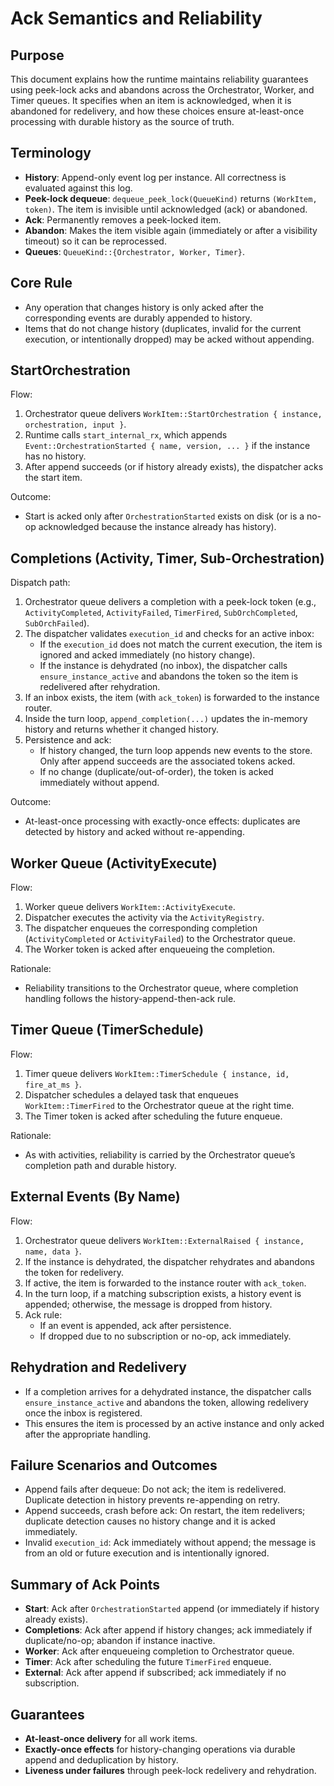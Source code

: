 # Ack Semantics and Reliability

## Purpose
This document explains how the runtime maintains reliability guarantees using peek-lock acks and abandons across the Orchestrator, Worker, and Timer queues. It specifies when an item is acknowledged, when it is abandoned for redelivery, and how these choices ensure at-least-once processing with durable history as the source of truth.

## Terminology
- **History**: Append-only event log per instance. All correctness is evaluated against this log.
- **Peek-lock dequeue**: `dequeue_peek_lock(QueueKind)` returns `(WorkItem, token)`. The item is invisible until acknowledged (ack) or abandoned.
- **Ack**: Permanently removes a peek-locked item.
- **Abandon**: Makes the item visible again (immediately or after a visibility timeout) so it can be reprocessed.
- **Queues**: `QueueKind::{Orchestrator, Worker, Timer}`.

## Core Rule
- Any operation that changes history is only acked after the corresponding events are durably appended to history.
- Items that do not change history (duplicates, invalid for the current execution, or intentionally dropped) may be acked without appending.

## StartOrchestration
Flow:
1. Orchestrator queue delivers `WorkItem::StartOrchestration { instance, orchestration, input }`.
2. Runtime calls `start_internal_rx`, which appends `Event::OrchestrationStarted { name, version, ... }` if the instance has no history.
3. After append succeeds (or if history already exists), the dispatcher acks the start item.

Outcome:
- Start is acked only after `OrchestrationStarted` exists on disk (or is a no-op acknowledged because the instance already has history).

## Completions (Activity, Timer, Sub-Orchestration)
Dispatch path:
1. Orchestrator queue delivers a completion with a peek-lock token (e.g., `ActivityCompleted`, `ActivityFailed`, `TimerFired`, `SubOrchCompleted`, `SubOrchFailed`).
2. The dispatcher validates `execution_id` and checks for an active inbox:
   - If the `execution_id` does not match the current execution, the item is ignored and acked immediately (no history change).
   - If the instance is dehydrated (no inbox), the dispatcher calls `ensure_instance_active` and abandons the token so the item is redelivered after rehydration.
3. If an inbox exists, the item (with `ack_token`) is forwarded to the instance router.
4. Inside the turn loop, `append_completion(...)` updates the in-memory history and returns whether it changed history.
5. Persistence and ack:
   - If history changed, the turn loop appends new events to the store. Only after append succeeds are the associated tokens acked.
   - If no change (duplicate/out-of-order), the token is acked immediately without append.

Outcome:
- At-least-once processing with exactly-once effects: duplicates are detected by history and acked without re-appending.

## Worker Queue (ActivityExecute)
Flow:
1. Worker queue delivers `WorkItem::ActivityExecute`.
2. Dispatcher executes the activity via the `ActivityRegistry`.
3. The dispatcher enqueues the corresponding completion (`ActivityCompleted` or `ActivityFailed`) to the Orchestrator queue.
4. The Worker token is acked after enqueueing the completion.

Rationale:
- Reliability transitions to the Orchestrator queue, where completion handling follows the history-append-then-ack rule.

## Timer Queue (TimerSchedule)
Flow:
1. Timer queue delivers `WorkItem::TimerSchedule { instance, id, fire_at_ms }`.
2. Dispatcher schedules a delayed task that enqueues `WorkItem::TimerFired` to the Orchestrator queue at the right time.
3. The Timer token is acked after scheduling the future enqueue.

Rationale:
- As with activities, reliability is carried by the Orchestrator queue’s completion path and durable history.

## External Events (By Name)
Flow:
1. Orchestrator queue delivers `WorkItem::ExternalRaised { instance, name, data }`.
2. If the instance is dehydrated, the dispatcher rehydrates and abandons the token for redelivery.
3. If active, the item is forwarded to the instance router with `ack_token`.
4. In the turn loop, if a matching subscription exists, a history event is appended; otherwise, the message is dropped from history.
5. Ack rule:
   - If an event is appended, ack after persistence.
   - If dropped due to no subscription or no-op, ack immediately.

## Rehydration and Redelivery
- If a completion arrives for a dehydrated instance, the dispatcher calls `ensure_instance_active` and abandons the token, allowing redelivery once the inbox is registered.
- This ensures the item is processed by an active instance and only acked after the appropriate handling.

## Failure Scenarios and Outcomes
- Append fails after dequeue: Do not ack; the item is redelivered. Duplicate detection in history prevents re-appending on retry.
- Append succeeds, crash before ack: On restart, the item redelivers; duplicate detection causes no history change and it is acked immediately.
- Invalid `execution_id`: Ack immediately without append; the message is from an old or future execution and is intentionally ignored.

## Summary of Ack Points
- **Start**: Ack after `OrchestrationStarted` append (or immediately if history already exists).
- **Completions**: Ack after append if history changes; ack immediately if duplicate/no-op; abandon if instance inactive.
- **Worker**: Ack after enqueueing completion to Orchestrator queue.
- **Timer**: Ack after scheduling the future `TimerFired` enqueue.
- **External**: Ack after append if subscribed; ack immediately if no subscription.

## Guarantees
- **At-least-once delivery** for all work items.
- **Exactly-once effects** for history-changing operations via durable append and deduplication by history.
- **Liveness under failures** through peek-lock redelivery and rehydration.
